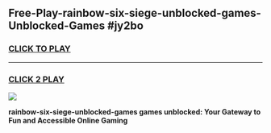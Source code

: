 
## Free-Play-rainbow-six-siege-unblocked-games-Unblocked-Games #jy2bo
<h3>
<a href="https://news.freeplayer.one?title=rainbow-six-siege-unblocked-games&ref=8M">CLICK TO PLAY</a></h3>
<hr>

<h3>
<a href="https://news.freeplayer.one?title=rainbow-six-siege-unblocked-games&ref=8M">CLICK 2 PLAY</a>
  
</h3>

<a href="https://news.freeplayer.one?title=rainbow-six-siege-unblocked-games&ref=8M"><img src="https://clearcache.store/games.png"></a>


**rainbow-six-siege-unblocked-games games unblocked: Your Gateway to Fun and Accessible Online Gaming**
